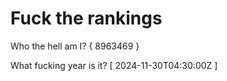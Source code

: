 # Fuck the rankings

Who the hell am I?
{ 8963469 }

What fucking year is it?
[ 2024-11-30T04:30:00Z ]
